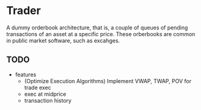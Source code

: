 # Trader
A dummy orderbook architecture, that is, a couple of queues of pending transactions of an asset at a specific price. These orberbooks are common in public market software, such as excahges.

## TODO
- features
    - (Optimize Execution Algorithms) Implement VWAP, TWAP, POV for trade exec
    - exec at midprice
    - transaction history

